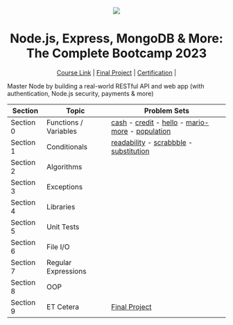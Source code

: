 <div align=center>
    <img src="https://img-c.udemycdn.com/course/750x422/1672410_9ff1_5.jpg">
    <h1> Node.js, Express, MongoDB & More: The Complete Bootcamp 2023 </h1>
</div>

<div align=center>
    <a href="https://www.udemy.com/course/nodejs-express-mongodb-bootcamp/">Course Link</a> |
    <a href=" ">Final Project</a> |
    <a href=" ">Certification</a> |
</div>

Master Node by building a real-world RESTful API and web app (with authentication, Node.js security, payments & more)


<div align="center">

|Section|Topic|Problem Sets|
|-----|-----------|----|
|Section 0 | Functions / Variables|[cash](https://github.com/5ah1n/CS50_Python/blob/main/tasks/indoor/indoor.py) - [credit]( ) - [hello]() - [mario-more]() - [population]()|
|Section 1| Conditionals |[readability]() - [scrabbble]() - [substitution]()|
|Section 2 | Algorithms ||
|Section 3| Exceptions |  |
|Section 4 | Libraries |  |
| Section 5 | Unit Tests |  |
|Section 6 | File I/O |  |
|Section 7 | Regular Expressions |  |
|Section 8 | OOP |  |
|Section 9 | ET Cetera | [Final Project](https://github.com/5ah1n/CS50_Python/tree/main/tasks/project)|



